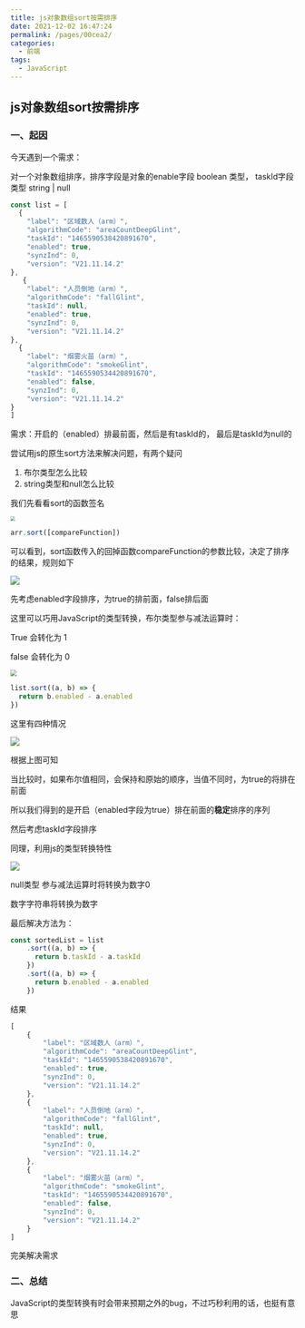 ```yaml
---
title: js对象数组sort按需排序
date: 2021-12-02 16:47:24
permalink: /pages/00cea2/
categories:
  - 前端
tags:
  - JavaScript
---
```



## js对象数组sort按需排序

### 一、起因

今天遇到一个需求：

对一个对象数组排序，排序字段是对象的enable字段 boolean 类型，   taskId字段 类型 string | null

```js
const list = [
  {
    "label": "区域数人（arm）",
    "algorithmCode": "areaCountDeepGlint",
    "taskId": "1465590538420891670",
    "enabled": true,
    "synzInd": 0,
    "version": "V21.11.14.2"
},
   {
    "label": "人员倒地（arm）",
    "algorithmCode": "fallGlint",
    "taskId": null,
    "enabled": true,
    "synzInd": 0,
    "version": "V21.11.14.2"
},
  {
    "label": "烟雾火苗（arm）",
    "algorithmCode": "smokeGlint",
    "taskId": "1465590534420891670",
    "enabled": false,
    "synzInd": 0,
    "version": "V21.11.14.2"
}
]
```

需求：开启的（enabled）排最前面，然后是有taskId的， 最后是taskId为null的



尝试用js的原生sort方法来解决问题，有两个疑问

1. 布尔类型怎么比较
2. string类型和null怎么比较



我们先看看sort的函数签名

<img src="https://gcy-1306312261.cos.ap-chengdu.myqcloud.com/blog/20211202165950.png" style="zoom:50%;" />



```js
arr.sort([compareFunction])
```



可以看到，sort函数传入的回掉函数compareFunction的参数比较，决定了排序的结果，规则如下

![](https://gcy-1306312261.cos.ap-chengdu.myqcloud.com/blog/20211202165607.png)

先考虑enabled字段排序，为true的排前面，false排后面

这里可以巧用JavaScript的类型转换，布尔类型参与减法运算时：

True 会转化为 1

false 会转化为 0

<img src="https://gcy-1306312261.cos.ap-chengdu.myqcloud.com/blog/20211202170957.png" style="zoom:67%;" />



```js
list.sort((a, b) => {
  return b.enabled - a.enabled
})

```

这里有四种情况

![](https://gcy-1306312261.cos.ap-chengdu.myqcloud.com/blog/20211202171401.png)

根据上图可知

当比较时，如果布尔值相同，会保持和原始的顺序，当值不同时，为true的将排在前面

所以我们得到的是开启（enabled字段为true）排在前面的**稳定**排序的序列



然后考虑taskId字段排序

同理，利用js的类型转换特性

![](https://gcy-1306312261.cos.ap-chengdu.myqcloud.com/blog/20211202172002.png)

null类型 参与减法运算时将转换为数字0

数字字符串将转换为数字



最后解决方法为：

```js
const sortedList = list
    .sort((a, b) => {
      return b.taskId - a.taskId
    })
    .sort((a, b) => {
      return b.enabled - a.enabled
    })
```

结果

```js
[
    {
        "label": "区域数人（arm）",
        "algorithmCode": "areaCountDeepGlint",
        "taskId": "1465590538420891670",
        "enabled": true,
        "synzInd": 0,
        "version": "V21.11.14.2"
    },
    {
        "label": "人员倒地（arm）",
        "algorithmCode": "fallGlint",
        "taskId": null,
        "enabled": true,
        "synzInd": 0,
        "version": "V21.11.14.2"
    },
    {
        "label": "烟雾火苗（arm）",
        "algorithmCode": "smokeGlint",
        "taskId": "1465590534420891670",
        "enabled": false,
        "synzInd": 0,
        "version": "V21.11.14.2"
    }
]
```

完美解决需求



### 二、总结

JavaScript的类型转换有时会带来预期之外的bug，不过巧秒利用的话，也挺有意思
